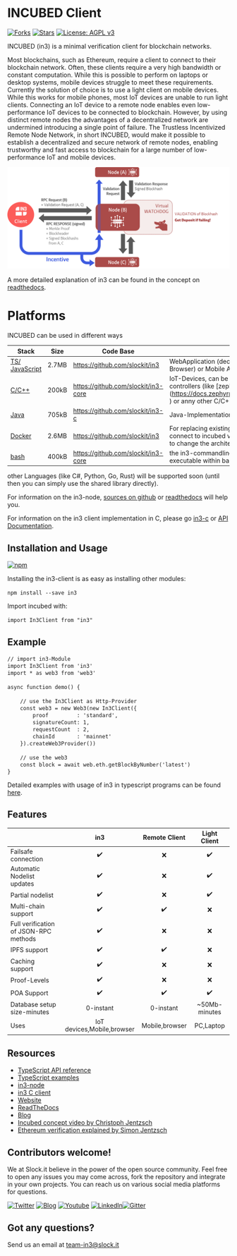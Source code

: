 # INCUBED Client
 [![Forks](https://img.shields.io/github/forks/slockit/in3)](https://github.com/slockit/in3/forks)
 [![Stars](https://img.shields.io/github/stars/slockit/in3)](https://github.com/slockit/in3/watchers)
  [![License: AGPL v3](https://img.shields.io/badge/License-AGPL%20v3-blue.svg)](https://github.com/slockit/in3/blob/master/LICENSE.AGPL)

INCUBED (in3) is a minimal verification client for blockchain networks. 

Most blockchains, such as Ethereum, require a client to connect to their blockchain network. Often, these clients 
require a very high bandwidth or constant computation. While this is possible to perform on laptops or desktop systems, 
mobile devices struggle to meet these requirements. Currently the solution of choice is to use a light client on mobile 
devices. While this works for mobile phones, most IoT devices are unable to run light clients. Connecting an IoT device 
to a remote node enables even low-performance IoT devices to be connected to blockchain. However, by using distinct 
remote nodes the advantages of a decentralized network are undermined introducing a single point of failure.
The Trustless Incentivized Remote Node Network, in short INCUBED, would make it possible to establish a 
decentralized and secure network of remote nodes, enabling trustworthy and fast access to blockchain for a large number 
of low-performance IoT and mobile devices.


![in3_image](in3_image.png)

A more detailed explanation of in3 can be found in the concept on [readthedocs](https://in3.readthedocs.io/en/develop/intro.html).


# Platforms

INCUBED can be used in different ways

| Stack                 | Size | Code Base | Use Case |
|-----------------------|------|-----------|----------|
| [TS/ JavaScript](#typescriptjavascript)        | 2.7MB  | https://github.com/slockit/in3 |   WebApplication (decentralized RPC-Client in the Browser) or Mobile Applications |
| [C/C++](#c---implementation)                 | 200kB| https://github.com/slockit/in3-core | IoT-Devices, can be integrated nicely on many micro controllers (like [zephyr-supported boards] (https://docs.zephyrproject.org/latest/boards/index.html) ) or anny other C/C++ -Application  |
| [Java](#java)                  | 705kB| https://github.com/slockit/in3-c    | Java-Implementation of a native-wrapper |
| [Docker](#docker)                | 2.6MB | https://github.com/slockit/in3 | For replacing existing clients with this docker and connect to incubed via localhost:8545 without the need to change the architecture |
| [bash](#commandline-tool)                  | 400kB | https://github.com/slockit/in3-core | the in3-commandline utils can be used directly as executable within bash-script or on the shell |

other Languages (like C#, Python, Go, Rust) will be supported soon (until then you can simply use the shared library directly).

For information on the in3-node, [sources on github](https://github.com/slockit/in3-server) or [readthedocs](https://in3.readthedocs.io/en/develop/api-node-server.html) will help you.

For information on the in3 client implementation in C, please go [in3-c](https://github.com/slockit/in3-c) or [API Documentation](https://in3.readthedocs.io/en/develop/api-c.html).

## Installation and Usage

[![npm](https://img.shields.io/badge/npm-package-blue)](https://www.npmjs.com/package/in3 )
 
Installing the in3-client is as easy as installing other modules:

```npm install --save in3```

Import incubed with:

```import In3Client from "in3"```

## Example 
```
// import in3-Module
import In3Client from 'in3'
import * as web3 from 'web3'

async function demo() {

    // use the In3Client as Http-Provider
    const web3 = new Web3(new In3Client({
        proof         : 'standard',
        signatureCount: 1,
        requestCount  : 2,
        chainId       : 'mainnet'
    }).createWeb3Provider())

    // use the web3
    const block = await web.eth.getBlockByNumber('latest')
}
```
Detailed examples with usage of in3 in typescript programs can be found [here](https://in3.readthedocs.io/en/develop/api-ts.html).

## Features

|                            | in3  | Remote Client | Light Client | 
| -------------------------- | :----------------: | :----------------: |  :----------------: |
| Failsafe connection        |         ✔️         |     ❌     |  ✔️ |
| Automatic Nodelist updates |         ✔️         |     ❌     |  ✔️ | 
| Partial nodelist           |         ✔️         |     ❌     |  ✔️ |
| Multi-chain support        |         ✔️         |      ✔️    |  ❌ |
| Full verification of JSON-RPC methods   |         ✔️         |  ❌  | ❌  |
| IPFS support               |         ✔️         |    ✔️    |  ❌ |
| Caching support            |         ✔️         |    ❌      |  ❌ |
| Proof-Levels               |         ✔️         |    ❌      |  ❌ |
| POA Support                |         ✔️         |    ✔️    |  ✔️   |
| Database setup size-minutes|        0-instant️   |    0-instant    |  ~50Mb-minutes️ |
| Uses                       |         IoT devices,Mobile,browser️ |    Mobile,browser️️    |  PC,Laptop️   |

## Resources 

* [TypeScript API reference](https://in3.readthedocs.io/en/develop/api-ts.html)
* [TypeScript examples](https://in3.readthedocs.io/en/develop/api-ts.html#examples)
* [in3-node](https://github.com/slockit/in3-server)
* [in3 C client](https://github.com/slockit/in3-c)
* [Website](https://slock.it/incubed/) 
* [ReadTheDocs](https://in3.readthedocs.io/en/develop/)
* [Blog](https://blog.slock.it/)
* [Incubed concept video by Christoph Jentzsch](https://www.youtube.com/watch?v=_vodQubed2A)
* [Ethereum verification explained by Simon Jentzsch](https://www.youtube.com/watch?v=wlUlypmt6Oo)

## Contributors welcome!

We at Slock.it believe in the power of the open source community. Feel free to open any issues you may come across, fork the repository and integrate in your own projects. You can reach us on various social media platforms for questions.  

[![Twitter](https://img.shields.io/badge/Twitter-Page-blue)](https://twitter.com/slockitproject?s=17)
[![Blog](https://img.shields.io/badge/Blog-Medium-blue)](https://blog.slock.it/)
[![Youtube](https://img.shields.io/badge/Youtube-channel-blue)](https://www.youtube.com/channel/UCPOrzp3CZmdb5HJWxSjv4Ig)
[![LinkedIn](https://img.shields.io/badge/Linkedin-page-blue)](https://www.linkedin.com/company/10327305)[![Gitter](https://img.shields.io/badge/Gitter-chat-blue)](https://gitter.im/slockit-in3/community?utm_source=badge&utm_medium=badge&utm_campaign=pr-badge)

## Got any questions?
Send us an email at <a href="mailto:team-in3@slock.it">team-in3@slock.it</a>




                                                                                                                                                                                                                                                                                                                                                                                                                                                                 
